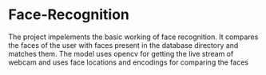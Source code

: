 # Face-Recognition
The project impelements the basic working of face recognition. It compares the faces of the user with faces present in the database directory and matches them. The model uses opencv for getting the live stream of webcam and uses face locations and encodings for comparing the faces
